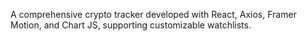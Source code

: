 A comprehensive crypto tracker developed with React, Axios, Framer Motion, and Chart JS, supporting customizable watchlists.
